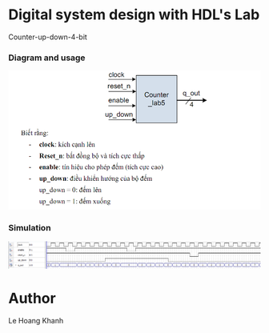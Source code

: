 # Digital system design with HDL's Lab
Counter-up-down-4-bit

### Diagram and usage
![This is an image](images/Screenshot01.png)


### Simulation
![This is an image](images/Screenshot02.png)

# Author 
Le Hoang Khanh
